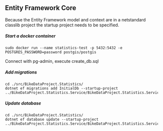 ## Entity Framework Core

Because the Entity Framework model and context are in a netstandard classlib project the startup project needs to be specified.

##### Start a docker container

    sudo docker run --name statistics-test -p 5432:5432 -e POSTGRES_PASSWORD=password postgis/postgis

Connect with pg-admin, execute create_db.sql

##### Add migrations

    cd ./src/BikeDataProject.Statistics/
    dotnet ef migrations add InitialDb --startup-project ../BikeDataProject.Statistics.Service/BikeDataProject.Statistics.Service.csproj
    
##### Update database
    
    cd ./src/BikeDataProject.Statistics/
    dotnet ef database update --startup-project ../BikeDataProject.Statistics.Service/BikeDataProject.Statistics.Service.csproj  

